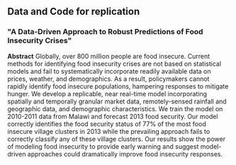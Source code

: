 ## Data and Code for replication
### "A Data-Driven Approach to Robust Predictions of Food Insecurity Crises"



**Abstract**
Globally, over 800 million people are food insecure. Current methods for identifying food insecurity crises are not based on statistical models and fail to systematically incorporate readily available data on prices, weather, and demographics. As a result, policymakers cannot rapidly identify food insecure populations, hampering responses to mitigate hunger. We develop a replicable, near real-time model incorporating spatially and temporally granular market data, remotely-sensed rainfall and geographic data, and demographic characteristics. We train the model on 2010-2011 data from Malawi and forecast 2013 food security.  Our model correctly identifies the food security status of 77% of the most food insecure village clusters in 2013 while the prevailing approach fails to correctly classify any of these village clusters. Our results show the power of modeling food insecurity to provide early warning and suggest model-driven approaches could dramatically improve food insecurity responses. 
